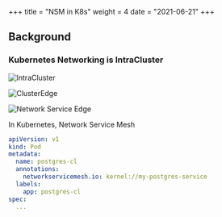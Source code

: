 +++
title = "NSM in K8s"
weight = 4
date = "2021-06-21"
+++

## Background

### Kubernetes Networking is IntraCluster

![IntraCluster](/img/concepts/nsmk8s/intra-cluster.svg)

![ClusterEdge](/img/concepts/nsmk8s/cluster-edge.svg)

![Network Service Edge](/img/concepts/nsmk8s/ns-edge.svg)

In Kubernetes, Network Service Mesh 

```yaml
apiVersion: v1
kind: Pod
metadata:
  name: postgres-cl
  annotations:
    networkservicemesh.io: kernel://my-postgres-service
  labels:
    app: postgres-cl
spec:
  ...
```

